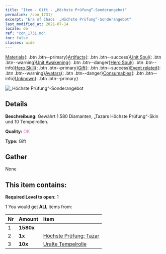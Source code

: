```yaml
---
title: "Item - Gift - „Höchste Prüfung“-​Sonderangebot"
permalink: /con_1731/
excerpt: "Era of Chaos  „Höchste Prüfung“-​Sonderangebot"
last_modified_at: 2021-07-14
locale: de
ref: "con_1731.md"
toc: false
classes: wide
---
```

 [Materials](/ItemsDE/){: .btn .btn--primary}[Artifacts](/ItemsDE/Artifacts/){: .btn .btn--success}[Unit Soul](/ItemsDE/UnitSoul/){: .btn .btn--warning}[Unit Awakening](/ItemsDE/UnitAwakening/){: .btn .btn--danger}[Hero Soul](/ItemsDE/HeroSoul/){: .btn .btn--info}[Hero Skill](/ItemsDE/HeroSkill/){: .btn .btn--primary}[Gift](/ItemsDE/Gift/){: .btn .btn--success}[Event related](/ItemsDE/Events/){: .btn .btn--warning}[Avatars](/ItemsDE/Avatars/){: .btn .btn--danger}[Consumables](/ItemsDE/Consumables/){: .btn .btn--info}[Unknown](/ItemsDE/Unknown/){: .btn .btn--primary}

 ![„Höchste Prüfung“-​Sonderangebot](/images/t/i_907347.png)

## Details
 **Beschreibung:** Gewährt 1.580 Diamanten, „Tazars Höchste Prüfung“-Skin und 10 Tempelrollen.

 **Quality:** <span style="color: #DA70D6">OK</span>

 **Type:** Gift

## Gather

  None

## This item contains:

 **Required Level to open:** 1

 1 You would get **ALL** items  from:

  | Nr | Amount |     Item    |
  |:---|:-------|:------------|
  | 1 |  **1580x** | <i class="fas fa-gem"/> |  | 
  | 2 |  **1x** | [Höchste Prüfung: Tazar](/ItemsDE/con_1078/) |  | 
  | 3 |  **10x** | [Uralte Tempelrolle](/ItemsDE/con_697/) |  | 
